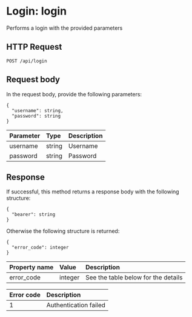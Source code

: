 # Login: login

Performs a login with the provided parameters

## HTTP Request

```text
POST /api/login
```

## Request body

In the request body, provide the following parameters:

```text
{
  "username": string,
  "password": string
}
```

| Parameter | Type   | Description |
|:----------|:-------|:------------|
| username  | string | Username    |
| password  | string | Password    |

## Response

If successful, this method returns a response body with the following structure:

```text
{
  "bearer": string
}
```

Otherwise the following structure is returned:

```text
{
  "error_code": integer
}
```

| Property name | Value   | Description                         |
|:--------------|:--------|:------------------------------------|
| error_code    | integer | See the table below for the details |

| Error code | Description                                       |
|:-----------|:--------------------------------------------------|
| 1          | Authentication failed                             |

